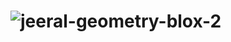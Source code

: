 # ![jeeral-geometry-blox-2](https://github.com/Hdz01/xd/assets/111662537/85cdc3e2-7a52-4bae-b6a4-8802e71a6e12)
